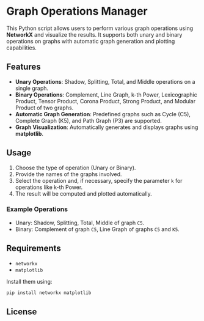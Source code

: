 
# Graph Operations Manager

This Python script allows users to perform various graph operations using **NetworkX** and visualize the results. It supports both unary and binary operations on graphs with automatic graph generation and plotting capabilities.

## Features

- **Unary Operations**: Shadow, Splitting, Total, and Middle operations on a single graph.
- **Binary Operations**: Complement, Line Graph, k-th Power, Lexicographic Product, Tensor Product, Corona Product, Strong Product, and Modular Product of two graphs.
- **Automatic Graph Generation**: Predefined graphs such as Cycle (C5), Complete Graph (K5), and Path Graph (P3) are supported.
- **Graph Visualization**: Automatically generates and displays graphs using **matplotlib**.

## Usage

1. Choose the type of operation (Unary or Binary).
2. Provide the names of the graphs involved.
3. Select the operation and, if necessary, specify the parameter `k` for operations like k-th Power.
4. The result will be computed and plotted automatically.

### Example Operations

- Unary: Shadow, Splitting, Total, Middle of graph `C5`.
- Binary: Complement of graph `C5`, Line Graph of graphs `C5` and `K5`.

## Requirements

- `networkx`
- `matplotlib`

Install them using:

```bash
pip install networkx matplotlib
```

## License
